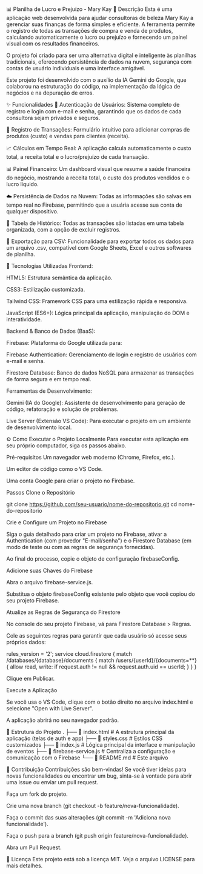 📊 Planilha de Lucro e Prejuízo - Mary Kay
📖 Descrição
Esta é uma aplicação web desenvolvida para ajudar consultoras de beleza Mary Kay a gerenciar suas finanças de forma simples e eficiente. A ferramenta permite o registro de todas as transações de compra e venda de produtos, calculando automaticamente o lucro ou prejuízo e fornecendo um painel visual com os resultados financeiros.

O projeto foi criado para ser uma alternativa digital e inteligente às planilhas tradicionais, oferecendo persistência de dados na nuvem, segurança com contas de usuário individuais e uma interface amigável.

Este projeto foi desenvolvido com o auxílio da IA Gemini do Google, que colaborou na estruturação do código, na implementação da lógica de negócios e na depuração de erros.

✨ Funcionalidades
🔐 Autenticação de Usuários: Sistema completo de registro e login com e-mail e senha, garantindo que os dados de cada consultora sejam privados e seguros.

📝 Registro de Transações: Formulário intuitivo para adicionar compras de produtos (custo) e vendas para clientes (receita).

📈 Cálculos em Tempo Real: A aplicação calcula automaticamente o custo total, a receita total e o lucro/prejuízo de cada transação.

📊 Painel Financeiro: Um dashboard visual que resume a saúde financeira do negócio, mostrando a receita total, o custo dos produtos vendidos e o lucro líquido.

☁️ Persistência de Dados na Nuvem: Todas as informações são salvas em tempo real no Firebase, permitindo que a usuária acesse sua conta de qualquer dispositivo.

🔄 Tabela de Histórico: Todas as transações são listadas em uma tabela organizada, com a opção de excluir registros.

📄 Exportação para CSV: Funcionalidade para exportar todos os dados para um arquivo .csv, compatível com Google Sheets, Excel e outros softwares de planilha.

🚀 Tecnologias Utilizadas
Frontend:

HTML5: Estrutura semântica da aplicação.

CSS3: Estilização customizada.

Tailwind CSS: Framework CSS para uma estilização rápida e responsiva.

JavaScript (ES6+): Lógica principal da aplicação, manipulação do DOM e interatividade.

Backend & Banco de Dados (BaaS):

Firebase: Plataforma do Google utilizada para:

Firebase Authentication: Gerenciamento de login e registro de usuários com e-mail e senha.

Firestore Database: Banco de dados NoSQL para armazenar as transações de forma segura e em tempo real.

Ferramentas de Desenvolvimento:

Gemini (IA do Google): Assistente de desenvolvimento para geração de código, refatoração e solução de problemas.

Live Server (Extensão VS Code): Para executar o projeto em um ambiente de desenvolvimento local.

⚙️ Como Executar o Projeto Localmente
Para executar esta aplicação em seu próprio computador, siga os passos abaixo.

Pré-requisitos
Um navegador web moderno (Chrome, Firefox, etc.).

Um editor de código como o VS Code.

Uma conta Google para criar o projeto no Firebase.

Passos
Clone o Repositório

git clone https://github.com/seu-usuario/nome-do-repositorio.git
cd nome-do-repositorio

Crie e Configure um Projeto no Firebase

Siga o guia detalhado para criar um projeto no Firebase, ativar a Authentication (com provedor "E-mail/senha") e o Firestore Database (em modo de teste ou com as regras de segurança fornecidas).

Ao final do processo, copie o objeto de configuração firebaseConfig.

Adicione suas Chaves do Firebase

Abra o arquivo firebase-service.js.

Substitua o objeto firebaseConfig existente pelo objeto que você copiou do seu projeto Firebase.

Atualize as Regras de Segurança do Firestore

No console do seu projeto Firebase, vá para Firestore Database > Regras.

Cole as seguintes regras para garantir que cada usuário só acesse seus próprios dados:

rules_version = '2';
service cloud.firestore {
  match /databases/{database}/documents {
    match /users/{userId}/{documents=**} {
      allow read, write: if request.auth != null && request.auth.uid == userId;
    }
  }
}

Clique em Publicar.

Execute a Aplicação

Se você usa o VS Code, clique com o botão direito no arquivo index.html e selecione "Open with Live Server".

A aplicação abrirá no seu navegador padrão.

📂 Estrutura do Projeto
.
├── 📄 index.html         # A estrutura principal da aplicação (telas de auth e app)
├── 📄 styles.css         # Estilos CSS customizados
├── 📄 index.js           # Lógica principal da interface e manipulação de eventos
├── 📄 firebase-service.js  # Centraliza a configuração e comunicação com o Firebase
└── 📄 README.md          # Este arquivo

🤝 Contribuição
Contribuições são bem-vindas! Se você tiver ideias para novas funcionalidades ou encontrar um bug, sinta-se à vontade para abrir uma issue ou enviar um pull request.

Faça um fork do projeto.

Crie uma nova branch (git checkout -b feature/nova-funcionalidade).

Faça o commit das suas alterações (git commit -m 'Adiciona nova funcionalidade').

Faça o push para a branch (git push origin feature/nova-funcionalidade).

Abra um Pull Request.

📜 Licença
Este projeto está sob a licença MIT. Veja o arquivo LICENSE para mais detalhes.